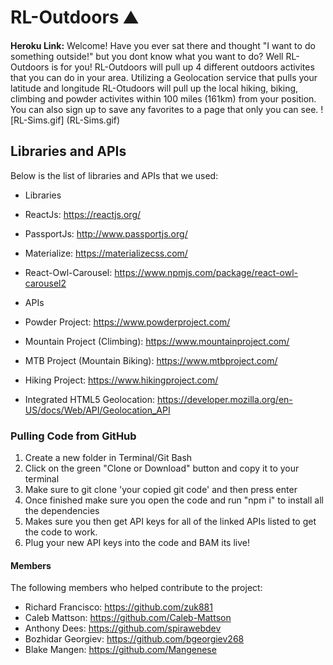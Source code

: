 # RL-Outdoors :mountain:
**Heroku Link:** 
Welcome! Have you ever sat there and thought "I want to do something outside!" but you dont know what you want to do? Well RL-Outdoors is for you! RL-Outdoors will pull up 4 different outdoors activites that you can do in your area. Utilizing a Geolocation service that pulls your latitude and longitude RL-Otudoors will pull up the local hiking, biking, climbing and powder activites within 100 miles (161km) from your position. You can also sign up to save any favorites to a page that only you can see. 
![RL-Sims.gif] (RL-Sims.gif)

## Libraries and APIs
Below is the list of libraries and APIs that we used:
* Libraries
 * ReactJs: https://reactjs.org/ 
 * PassportJs: http://www.passportjs.org/ 
 * Materialize: https://materializecss.com/ 
 * React-Owl-Carousel: https://www.npmjs.com/package/react-owl-carousel2 

* APIs
 * Powder Project: https://www.powderproject.com/ 
 * Mountain Project (Climbing): https://www.mountainproject.com/
 * MTB Project (Mountain Biking): https://www.mtbproject.com/ 
 * Hiking Project: https://www.hikingproject.com/ 
 * Integrated HTML5 Geolocation: https://developer.mozilla.org/en-US/docs/Web/API/Geolocation_API 

 ### Pulling Code from GitHub 
1. Create a new folder in Terminal/Git Bash
2. Click on the green "Clone or Download" button and copy it to your terminal
3. Make sure to git clone 'your copied git code' and then press enter
4. Once finished make sure you open the code and run "npm i" to install all the dependencies 
5. Makes sure you then get API keys for all of the linked APIs listed to get the code to work.
6. Plug your new API keys into the code and BAM its live!

#### Members 
The following members who helped contribute to the project:
* Richard Francisco: https://github.com/zuk881 
* Caleb Mattson: https://github.com/Caleb-Mattson 
* Anthony Dees: https://github.com/spirawebdev
* Bozhidar Georgiev: https://github.com/bgeorgiev268
* Blake Mangen: https://github.com/Mangenese
